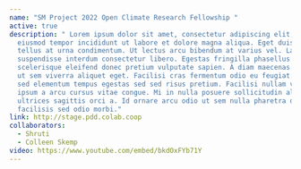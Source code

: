 ```yaml
---
name: "SM Project 2022 Open Climate Research Fellowship "
active: true
description: " Lorem ipsum dolor sit amet, consectetur adipiscing elit, sed do
  eiusmod tempor incididunt ut labore et dolore magna aliqua. Eget duis at
  tellus at urna condimentum. Ut lectus arcu bibendum at varius vel. Laoreet
  suspendisse interdum consectetur libero. Egestas fringilla phasellus faucibus
  scelerisque eleifend donec pretium vulputate sapien. A diam maecenas sed enim
  ut sem viverra aliquet eget. Facilisi cras fermentum odio eu feugiat. Massa
  sed elementum tempus egestas sed sed risus pretium. Facilisi nullam vehicula
  ipsum a arcu cursus vitae congue. Mi in nulla posuere sollicitudin aliquam
  ultrices sagittis orci a. Id ornare arcu odio ut sem nulla pharetra diam. Eu
  facilisis sed odio morbi."
link: http://stage.pdd.colab.coop
collaborators:
  - Shruti
  - Colleen Skemp
video: https://www.youtube.com/embed/bkdOxFYb71Y
---
```

